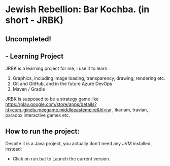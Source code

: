 # Jewish Rebellion: Bar Kochba. (in short - JRBK)
## Uncompleted!
## - Learning Project 
JRBK is a learning project for me, i use it to learn:
1. Graphics, including image loading, transparency, drawing, rendering etc.
2. Git and GitHub, and in the future Azure DevOps
3. Maven / Gradle

JRBK is supposed to be a strategy game like https://play.google.com/store/apps/details?id=com.igindis.meegame.middleeastempire&hl=iw ,
ikariam, travian, paradox interactive games etc.

## How to run the project:
Despite it is a Java project, you actually don't need any JVM installed, instead:
- Click on run.bat to Launch the current version.

